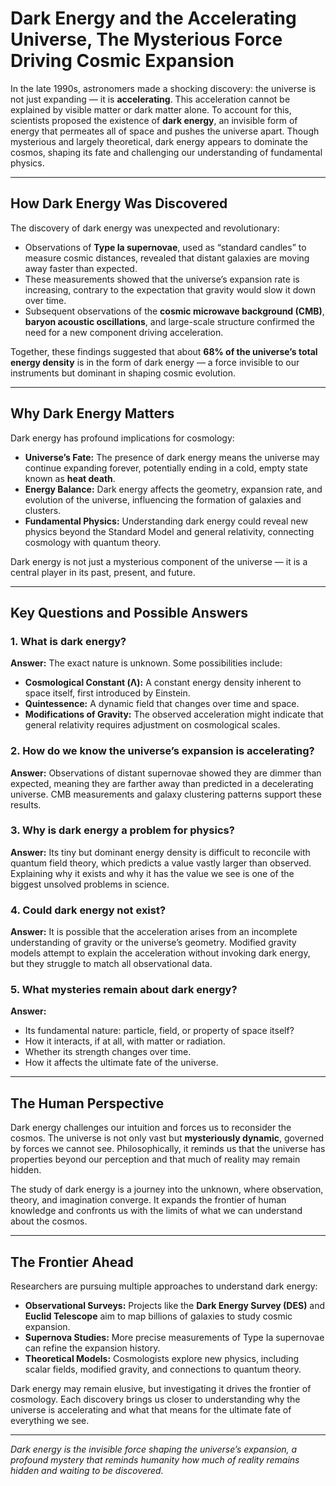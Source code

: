 # **Dark Energy and the Accelerating Universe, The Mysterious Force Driving Cosmic Expansion**

In the late 1990s, astronomers made a shocking discovery: the universe is not just expanding — it is **accelerating**. This acceleration cannot be explained by visible matter or dark matter alone. To account for this, scientists proposed the existence of **dark energy**, an invisible form of energy that permeates all of space and pushes the universe apart. Though mysterious and largely theoretical, dark energy appears to dominate the cosmos, shaping its fate and challenging our understanding of fundamental physics.

---

## **How Dark Energy Was Discovered**

The discovery of dark energy was unexpected and revolutionary:

* Observations of **Type Ia supernovae**, used as “standard candles” to measure cosmic distances, revealed that distant galaxies are moving away faster than expected.
* These measurements showed that the universe’s expansion rate is increasing, contrary to the expectation that gravity would slow it down over time.
* Subsequent observations of the **cosmic microwave background (CMB)**, **baryon acoustic oscillations**, and large-scale structure confirmed the need for a new component driving acceleration.

Together, these findings suggested that about **68% of the universe’s total energy density** is in the form of dark energy — a force invisible to our instruments but dominant in shaping cosmic evolution.

---

## **Why Dark Energy Matters**

Dark energy has profound implications for cosmology:

* **Universe’s Fate:** The presence of dark energy means the universe may continue expanding forever, potentially ending in a cold, empty state known as **heat death**.
* **Energy Balance:** Dark energy affects the geometry, expansion rate, and evolution of the universe, influencing the formation of galaxies and clusters.
* **Fundamental Physics:** Understanding dark energy could reveal new physics beyond the Standard Model and general relativity, connecting cosmology with quantum theory.

Dark energy is not just a mysterious component of the universe — it is a central player in its past, present, and future.

---

## **Key Questions and Possible Answers**

### **1. What is dark energy?**

**Answer:** The exact nature is unknown. Some possibilities include:

* **Cosmological Constant (Λ):** A constant energy density inherent to space itself, first introduced by Einstein.
* **Quintessence:** A dynamic field that changes over time and space.
* **Modifications of Gravity:** The observed acceleration might indicate that general relativity requires adjustment on cosmological scales.

### **2. How do we know the universe’s expansion is accelerating?**

**Answer:** Observations of distant supernovae showed they are dimmer than expected, meaning they are farther away than predicted in a decelerating universe. CMB measurements and galaxy clustering patterns support these results.

### **3. Why is dark energy a problem for physics?**

**Answer:** Its tiny but dominant energy density is difficult to reconcile with quantum field theory, which predicts a value vastly larger than observed. Explaining why it exists and why it has the value we see is one of the biggest unsolved problems in science.

### **4. Could dark energy not exist?**

**Answer:** It is possible that the acceleration arises from an incomplete understanding of gravity or the universe’s geometry. Modified gravity models attempt to explain the acceleration without invoking dark energy, but they struggle to match all observational data.

### **5. What mysteries remain about dark energy?**

**Answer:**

* Its fundamental nature: particle, field, or property of space itself?
* How it interacts, if at all, with matter or radiation.
* Whether its strength changes over time.
* How it affects the ultimate fate of the universe.

---

## **The Human Perspective**

Dark energy challenges our intuition and forces us to reconsider the cosmos. The universe is not only vast but **mysteriously dynamic**, governed by forces we cannot see. Philosophically, it reminds us that the universe has properties beyond our perception and that much of reality may remain hidden.

The study of dark energy is a journey into the unknown, where observation, theory, and imagination converge. It expands the frontier of human knowledge and confronts us with the limits of what we can understand about the cosmos.

---

## **The Frontier Ahead**

Researchers are pursuing multiple approaches to understand dark energy:

* **Observational Surveys:** Projects like the **Dark Energy Survey (DES)** and **Euclid Telescope** aim to map billions of galaxies to study cosmic expansion.
* **Supernova Studies:** More precise measurements of Type Ia supernovae can refine the expansion history.
* **Theoretical Models:** Cosmologists explore new physics, including scalar fields, modified gravity, and connections to quantum theory.

Dark energy may remain elusive, but investigating it drives the frontier of cosmology. Each discovery brings us closer to understanding why the universe is accelerating and what that means for the ultimate fate of everything we see.

---

*Dark energy is the invisible force shaping the universe’s expansion, a profound mystery that reminds humanity how much of reality remains hidden and waiting to be discovered.*
